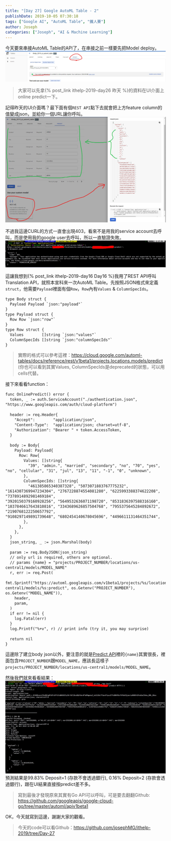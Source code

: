 ```yaml
---
title: "[Day 27] Google AutoML Table - 2"
publishDate: 2019-10-05 07:30:18
tags: ["Google AI", "AutoML Table", "鐵人賽"]
author: Joseph
categories: ["Joseph", "AI & Machine Learning"]
---
```

今天要來串接AutoML Table的API了，在串接之前一樣要先把Model deploy。
![deployed](deployed.jpg)

> 大家可以先拿{% post_link ithelp-2019-day26 昨天 %}的資料在UI介面上online predict一下。
<!-- more -->

記得昨天的UI介面嗎？最下面有個`REST API`點下去就會把上方feature column的值變成json，並給你一個URL讓你呼叫。
![json request](json-request.jpg)

不過我這邊CURL的方式一直會出現403，看來不是用我的service account去呼叫，而是使用我的google user去呼叫，所以一直驗證失敗。
![CURL](CURL.jpg)

這讓我想到{% post_link ithelp-2019-day16 Day16 %}我用了REST API呼叫Translation API，就照本宣科來一次AutoML Table。先按照JSON格式來定義`struct`，他需要`Payload`裡面有個`Row`，`Row`內有`Values` & `ColumnSpecIds`。
```golang
type Body struct {
  Payload Payload `json:"payload"`
}
type Payload struct {
  Row Row `json:"row"`
}
type Row struct {
  Values        []string `json:"values"`
  ColumnSpecIds []string `json:"columnSpecIds"`
}
```

> 實際的格式可以參考這裡：https://cloud.google.com/automl-tables/docs/reference/rest/v1beta1/projects.locations.models/predict
> (你也可以看到其實Values, ColumnSpecIds是deprecated的狀態，可以用cells代替。

接下來看看function：
```golang
func OnlinePredict() error {
  token, _ := auth.ServiceAccount("./authentication.json", "https://www.googleapis.com/auth/cloud-platform")

  header := req.Header{
    "Accept":        "application/json",
    "Content-Type":  "application/json; charset=utf-8",
    "Authorization": "Bearer " + token.AccessToken,
  }

  body := Body{
    Payload: Payload{
      Row: Row{
        Values: []string{
          "39", "admin.", "married", "secondary", "no", "70", "yes", "no", "cellular", "31", "jul", "13", "11", "-1", "0", "unknown",
        },
        ColumnSpecIds: []string{
          "461385865340387328", "5073071883767775232", "1614307369947234304", "2767228874554081280", "6225993388374622208", "7378914892981469184",
"3920150379160928256", "5649532636071198720", "8531836397588316160", "1037846617643810816", "3343689626857504768", "7955375645284892672", "2190768122250657792",
"9108297149891739648", "6802454140678045696", "4496611131464351744",
        },
      },
    },
  }
  json_string, _ := json.Marshal(body)

  param := req.BodyJSON(json_string)
  // only url is required, others are optional.
  // params {name} = "projects/PROJECT_NUMBER/locations/us-central1/models/MODEL_NAME"
  r, err := req.Post(
    fmt.Sprintf("https://automl.googleapis.com/v1beta1/projects/%s/locations/us-central1/models/%s:predict", os.Getenv("PROJECT_NUMBER"), os.Getenv("MODEL_NAME")),
    header,
    param,
  )
  if err != nil {
    log.Fatal(err)
  }
  log.Printf("%+v", r) // print info (try it, you may surprise)

  return nil
}
```

這邊除了建立body json以外，要注意的就是[Predict API](https://cloud.google.com/automl-tables/docs/reference/rest/v1beta1/projects.locations.models/predict)裡的`{name}`其實很長，裡面包含`PROJECT_NUMBER`跟`MODEL_NAME`，應該長這樣子`projects/PROJECT_NUMBER/locations/us-central1/models/MODEL_NAME`。

然後我們就來看看結果：
![output](output.jpg)
預測結果是99.83% Deposit=1 (存款不會透過銀行), 0.16% Deposit=2 (存款會透過銀行)，跟在UI結果直接按predict差不多。

> 寫到最後才發現原來其實有Go API可以呼叫，可是要去翻翻Github: https://github.com/googleapis/google-cloud-go/tree/master/automl/apiv1beta1

OK，今天就寫到這邊，謝謝大家的觀看。
> 今天的code可以看Github：https://github.com/josephMG/ithelp-2019/tree/Day-27
